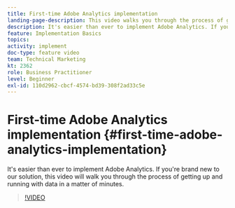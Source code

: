 ```yaml
---
title: First-time Adobe Analytics implementation
landing-page-description: This video walks you through the process of getting up and running with Adobe Analytics data in a matter of minutes.
description: It's easier than ever to implement Adobe Analytics. If you're brand new to our solution, this video will walk you through the process of getting up and running with data in a matter of minutes.
feature: Implementation Basics
topics: 
activity: implement
doc-type: feature video
team: Technical Marketing
kt: 2362
role: Business Practitioner
level: Beginner
exl-id: 110d2962-cbcf-4574-bd39-308f2ad33c5e
---
```

# First-time Adobe Analytics implementation {#first-time-adobe-analytics-implementation}

It's easier than ever to implement Adobe Analytics. If you're brand new to our solution, this video will walk you through the process of getting up and running with data in a matter of minutes.

>[!VIDEO](https://video.tv.adobe.com/v/25456/?quality=12)
